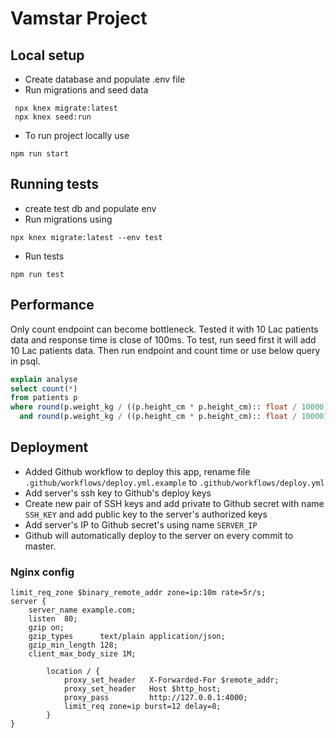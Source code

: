 # Vamstar Project

## Local setup
* Create database and populate .env file
* Run migrations and seed data
```
 npx knex migrate:latest
 npx knex seed:run
```
* To run project locally use
```
npm run start
```

## Running tests
* create test db and populate env
* Run migrations using 
```
npx knex migrate:latest --env test
```
* Run tests
```
npm run test
```

## Performance
Only count endpoint can become bottleneck. Tested it with 10 Lac patients data and response time is close of 100ms.
To test, run seed first it will add 10 Lac patients data. Then run endpoint and count time or use below query in psql.
```sql
explain analyse
select count(*)
from patients p
where round(p.weight_kg / ((p.height_cm * p.height_cm):: float / 10000)::numeric, 2) >= 25
  and round(p.weight_kg / ((p.height_cm * p.height_cm):: float / 10000)::numeric, 2) < 30;
```


## Deployment
* Added Github workflow to deploy this app, rename file `.github/workflows/deploy.yml.example` to `.github/workflows/deploy.yml`
* Add server's ssh key to Github's deploy keys
* Create new pair of SSH keys and add private to Github secret with name `SSH_KEY` and add public key to the server's authorized keys
* Add server's IP to Github secret's using name `SERVER_IP`
* Github will automatically deploy to the server on every commit to master.

### Nginx config
```
limit_req_zone $binary_remote_addr zone=ip:10m rate=5r/s;
server {
    server_name example.com;
    listen  80;
    gzip on;
    gzip_types      text/plain application/json;
    gzip_min_length 128;
    client_max_body_size 1M;
    
        location / {
            proxy_set_header   X-Forwarded-For $remote_addr;
            proxy_set_header   Host $http_host;
            proxy_pass         http://127.0.0.1:4000;
            limit_req zone=ip burst=12 delay=8;
        }
}
```
